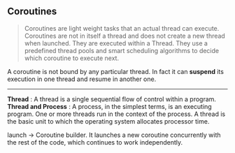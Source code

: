 ## Coroutines	
 
> Coroutines are light weight tasks that an actual thread can execute. Coroutines are not in itself a thread and does not create a new thread when launched. They are executed within a Thread. They use a predefined thread pools and smart scheduling algorithms to decide which coroutine to execute next.


A coroutine is not bound by any particular thread. In fact it can **suspend** its execution in one thread and resume in another one.

----------

**Thread** : A thread is a single sequential flow of control within a program.
**Thread and Process** : A process, in the simplest terms, is an executing program. One or more threads run in the context of the process. A thread is the basic unit to which the operating system allocates processor time.


launch -> Coroutine builder. It launches a new coroutine concurrently with the rest of the code, which continues to work independently.